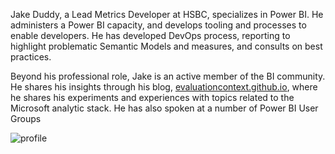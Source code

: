 Jake Duddy, a Lead Metrics Developer at HSBC, specializes in Power BI. He administers a Power BI capacity, and develops tooling and processes to enable developers. He has developed DevOps process, reporting to highlight problematic Semantic Models and measures, and consults on best practices.

Beyond his professional role, Jake is an active member of the BI community. He shares his insights through his blog, [evaluationcontext.github.io](https://evaluationcontext.github.io/), where he shares his experiments and experiences with topics related to the Microsoft analytic stack. He has also spoken at a number of Power BI User Groups

![profile](https://media.licdn.com/dms/image/v2/D4E03AQEr-ccm2IxbNw/profile-displayphoto-shrink_400_400/profile-displayphoto-shrink_400_400/0/1723314501986?e=1750291200&v=beta&t=sBgAy5wQZoI1gSnfrTZ8FB-bPp6k2aZvyTCrBCYOXFs)